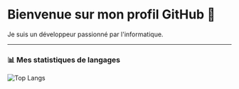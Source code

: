 # Bienvenue sur mon profil GitHub 👋

Je suis un développeur passionné par l'informatique.

---

### 📊 Mes statistiques de langages

![Top Langs](https://github-readme-stats.vercel.app/api/top-langs/?username=julesWW&layout=compact&theme=default)


